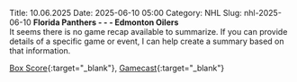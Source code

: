 Title: 10.06.2025
Date: 2025-06-10 05:00
Category: NHL 
Slug: nhl-2025-06-10 
**Florida Panthers - - - Edmonton Oilers**  
It seems there is no game recap available to summarize. If you can provide details of a specific game or event, I can help create a summary based on that information. 

[Box Score](/gamecenter/edm-vs-fla/2025/06/09/2024030413){:target="_blank"}, [Gamecast](https://www.nhl.com/news/edmonton-oilers-florida-panthers-game-recap-june-9){:target="_blank"}<br>

